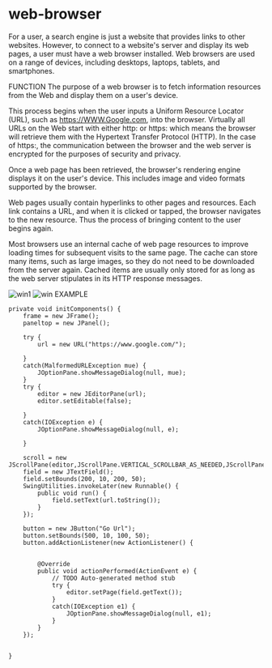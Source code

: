 # web-browser
For a user, a search engine is just a website that provides links to other websites. However, to connect to a website's server and display its web pages, a user must have a web browser installed.
Web browsers are used on a range of devices, including desktops, laptops, tablets, and smartphones.

FUNCTION
The purpose of a web browser is to fetch information resources from the Web and display them on a user's device.

This process begins when the user inputs a Uniform Resource Locator (URL), such as https://WWW.Google.com, into the browser. Virtually all URLs on the Web start with either http: or https: which means the browser will retrieve them with the Hypertext Transfer Protocol (HTTP). In the case of https:, the communication between the browser and the web server is encrypted for the purposes of security and privacy.

Once a web page has been retrieved, the browser's rendering engine displays it on the user's device. This includes image and video formats supported by the browser.

Web pages usually contain hyperlinks to other pages and resources. Each link contains a URL, and when it is clicked or tapped, the browser navigates to the new resource. Thus the process of bringing content to the user begins again.

Most browsers use an internal cache of web page resources to improve loading times for subsequent visits to the same page. The cache can store many items, such as large images, so they do not need to be downloaded from the server again. Cached items are usually only stored for as long as the web server stipulates in its HTTP response messages.

![win1](https://user-images.githubusercontent.com/54397128/92627141-9d578000-f2d3-11ea-9d85-e2842011a451.jpg)
![win](https://user-images.githubusercontent.com/54397128/92627146-9df01680-f2d3-11ea-8753-9407cc9ed4e3.jpg)
EXAMPLE

	private void initComponents() {
		frame = new JFrame();
		paneltop = new JPanel();
		
		try {
			url = new URL("https://www.google.com/");
			
		}
		catch(MalformedURLException mue) {
			JOptionPane.showMessageDialog(null, mue);
		}
		try {
			editor = new JEditorPane(url);
			editor.setEditable(false);
			
		}
		catch(IOException e) {
			JOptionPane.showMessageDialog(null, e);
			
		}
		
		scroll = new JScrollPane(editor,JScrollPane.VERTICAL_SCROLLBAR_AS_NEEDED,JScrollPane.HORIZONTAL_SCROLLBAR_AS_NEEDED);
		field = new JTextField();
		field.setBounds(200, 10, 200, 50);
		SwingUtilities.invokeLater(new Runnable() {
			public void run() {
				field.setText(url.toString());
			}
		});
		
		button = new JButton("Go Url");
		button.setBounds(500, 10, 100, 50);
		button.addActionListener(new ActionListener() {
		

			@Override
			public void actionPerformed(ActionEvent e) {
				// TODO Auto-generated method stub
				try {
					editor.setPage(field.getText());
				}
				catch(IOException e1) {
					JOptionPane.showMessageDialog(null, e1);
				}
			}
		});
	
	
	}
  
  
